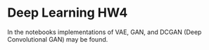 # Deep Learning HW4

In the notebooks implementations of VAE, GAN, and DCGAN (Deep Convolutional GAN) may be found. 



